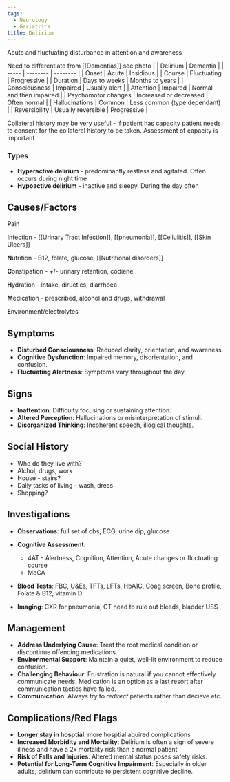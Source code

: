 ```yaml
---
tags:
  - Neurology
  - Geriatrics
title: Delirium
---
```


Acute and fluctuating disturbance in attention and awareness

Need to differentiate from [[Dementias]]
see photo
|       | Delirium | Dementia | 
| ----- | -------- | -------- |
| Onset | Acute			| Insidious |
| Course | Fluctuating | Progressive |
| Duration | Days to weeks | Months to years |
| Consciousness | Impaired | Usually alert | 
| Attention | Impaired | Normal and then impaired | 
| Psychomotor changes | Increased or decreased | Often normal | 
| Hallucinations | Common | Less common (type dependant) |
| Reversibility | Usually reversible | Progressive |

Collateral history may be very useful - if patient has capacity patient needs to consent for the collateral history to be taken.
Assessment of capacity is important 

### Types

- **Hyperactive delirium** - predominantly restless and agitated. Often occurs during night time
- **Hypoactive delirium** - inactive and sleepy. During the day often

## Causes/Factors

**P**ain

**I**nfection - [[Urinary Tract Infection]], [[pneumonia]], [[Cellulitis]], [[Skin Ulcers]]

**N**utrition - B12, folate, glucose, [[Nutritional disorders]]

**C**onstipation - +/- urinary retention, codiene

**H**ydration - intake, diruetics, diarrhoea


**M**edication - prescribed, alcohol and drugs, withdrawal

**E**nvironment/electrolytes

## Symptoms

- **Disturbed Consciousness**: Reduced clarity, orientation, and awareness.
- **Cognitive Dysfunction**: Impaired memory, disorientation, and confusion.
- **Fluctuating Alertness**: Symptoms vary throughout the day.

## Signs

- **Inattention**: Difficulty focusing or sustaining attention.
- **Altered Perception**: Hallucinations or misinterpretation of stimuli.
- **Disorganized Thinking**: Incoherent speech, illogical thoughts.

## Social History

- Who do they live with?
- Alchol, drugs, work
- House - stairs?
- Daily tasks of living - wash, dress
- Shopping?

## Investigations

- **Observations**: full set of obs, ECG, urine dip, glucose
- **Cognitive Assessment**:
	- 4AT - Alertness, Cognition, Attention, Acute changes or fluctuating course
	- MoCA - 


- **Blood Tests**: FBC, U&Es, TFTs, LFTs, HbA1C, Coag screen, Bone profile, Folate & B12, vitamin D
- **Imaging**: CXR for pneumonia, CT head to rule out bleeds, bladder USS 

## Management

- **Address Underlying Cause**: Treat the root medical condition or discontinue offending medications.
- **Environmental Support**: Maintain a quiet, well-lit environment to reduce confusion.
- **Challenging Behaviour**: Frustration is natural if you cannot effectively communicate needs. Medication is an option as a last resort after communication tactics have failed. 
- **Communication**: Always try to *redirect* patients rather than decieve etc. 

## Complications/Red Flags

- **Longer stay in hosptial**: more hosptial aquired complications 
- **Increased Morbidity and Mortality**: Delirium is often a sign of severe illness and have a 2x mortality risk than a normal patient 
- **Risk of Falls and Injuries**: Altered mental status poses safety risks.
- **Potential for Long-Term Cognitive Impairment**: Especially in older adults, delirium can contribute to persistent cognitive decline.